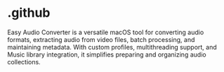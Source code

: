 # .github
Easy Audio Converter is a versatile macOS tool for converting audio formats, extracting audio from video files, batch processing, and maintaining metadata. With custom profiles, multithreading support, and Music library integration, it simplifies preparing and organizing audio collections.
